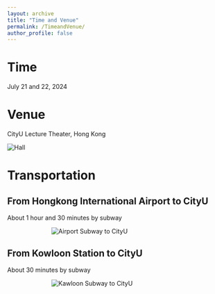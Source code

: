 ```yaml
---
layout: archive
title: "Time and Venue"
permalink: /TimeandVenue/
author_profile: false
---
```



Time
======

July 21 and 22, 2024


Venue
======

CityU Lecture Theater, Hong Kong

![Hall](https://github.com/HKGZTP/HKGZTP.github.io/assets/167737479/7b81e2ac-6500-4865-a4cd-db6dad078135)

Transportation
=====

From Hongkong International Airport to CityU
-----

About 1 hour and 30 minutes by subway

<img src="https://github.com/HKGZTP/HKGZTP.github.io/assets/167737479/a03145d9-a69b-4cf8-8e57-f4cfa9dff02d"   
     alt="Airport Subway to CityU"   
     style="max-width: 300px; display: block; margin: 0 auto;">




From Kowloon Station to CityU
-----

About 30 minutes by subway

<img src="https://github.com/HKGZTP/HKGZTP.github.io/assets/167737479/d6ab294d-e2e6-4dbc-8bfd-ade750a29152"   
     alt="Kawloon Subway to CityU"   
     style="max-width: 300px; display: block; margin: 0 auto;">
